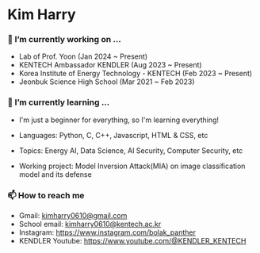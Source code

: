 # Kim Harry

<!--
**kimharry/kimharry** is a ✨ _special_ ✨ repository because its `README.md` (this file) appears on your GitHub profile.

Here are some ideas to get you started:
-->

### 🔭 I’m currently working on ...

- Lab of Prof. Yoon (Jan 2024 ~ Present)
- KENTECH Ambassador KENDLER (Aug 2023 ~ Present)
- Korea Institute of Energy Technology - KENTECH (Feb 2023 ~ Present)
- Jeonbuk Science High School (Mar 2021 ~ Feb 2023)

### 🌱 I’m currently learning ...

- I'm just a beginner for everything, so I'm learning everything!
- Languages: Python, C, C++, Javascript, HTML & CSS, etc
- Topics: Energy AI, Data Science, AI Security, Computer Security, etc
- Working project: Model Inversion Attack(MIA) on image classification model and its defense

    <!-- - 👯 I’m looking to collaborate on ... -->
    <!-- 🤔 I’m looking for help with ... -->
    <!-- - 💬 Ask me about ... -->

### 📫 How to reach me

- Gmail: kimharry0610@gmail.com
- School email: kimharry0610@kentech.ac.kr
- Instagram: https://www.instagram.com/bolak_panther
- KENDLER Youtube: https://www.youtube.com/@KENDLER_KENTECH
  <!-- - 😄 Pronouns: ... -->
  <!-- - ⚡ Fun fact: ... -->
